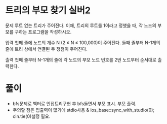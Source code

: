 # 트리의 부모 찾기 실버2
문제
루트 없는 트리가 주어진다. 이때, 트리의 루트를 1이라고 정했을 때, 각 노드의 부모를 구하는 프로그램을 작성하시오.

입력
첫째 줄에 노드의 개수 N (2 ≤ N ≤ 100,000)이 주어진다. 둘째 줄부터 N-1개의 줄에 트리 상에서 연결된 두 정점이 주어진다.

출력
첫째 줄부터 N-1개의 줄에 각 노드의 부모 노드 번호를 2번 노드부터 순서대로 출력한다.

# 풀이
- bfs문제로 벡터로 인접트리구현 후 bfs돌면서 부모 표시. 부모 출력.
- 주의할 점은 입출력이 많기에 stdio사용 & ios_base::sync_with_studio(0); cin.tie(0)설정 필요.
